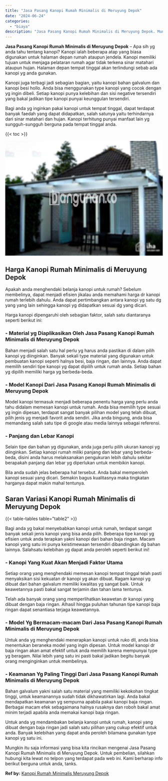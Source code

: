 ```yaml
---
title: "Jasa Pasang Kanopi Rumah Minimalis di Meruyung Depok"
date: "2024-06-24"
categories: 
  - "biaya"
description: "Jasa Pasang Kanopi Rumah Minimalis di Meruyung Depok. Mungkin itu saja informasi yang bisa kita rincikan mengenai Jasa Pasang Kanopi Rumah Minimalis di Meruy..."
---
```


**Jasa Pasang Kanopi Rumah Minimalis di Meruyung Depok** – Apa sih yg anda tahu tentang kanopi? Kanopi ialah beberapa atap yang biasa digunakan untuk halaman depan rumah ataupun jendela. Kanopi memiliki tujuan untuk menjaga pelataran rumah agar tidak terkena sinar matahari ataupun hujan. Halaman depan tempat tinggal akan terlindungi sebab ada kanopi yg anda gunakan.

Kanopi juga terbagi jadi sebagian bagian, yaitu kanopi bahan galvalum dan kanopi besi hollo. Anda bisa menggunakan type kanopi yang cocok dengan yg ingin dibeli. Setiap kanopi punya kelebihan dan sisi negative tersendiri yang bakal jadikan tipe kanopi punyai keunggulan tersendiri.

Bagi anda yg inginkan pakai kanopi untuk tempat tinggal, dapat terdapat banyak faedah yang dapat didapatkan, salah satunya yaitu terhindarnya dari sinar matahari dan hujan. Kanopi terhitung punyai manfaat lain yg sungguh-sungguh berguna pada tempat tinggal anda.

{{< toc >}}

![Jasa Pasang Kanopi Rumah Minimalis di Meruyung Depok](/images/harga-kanopi-minimalis-36.png)

## Harga Kanopi Rumah Minimalis di Meruyung Depok

Apakah anda menghendaki belanja kanopi untuk rumah? Sebelum membelinya, dapat menjadi efisien jikalau anda memahami harga dr kanopi rumah terlebih dahulu. Anda dapat pertimbangkan antara kanopi yg satu dg yang yang lain sehingga kanopi yg didapatkan sesuai dg yang dicari.

Harga kanopi dipengaruhi oleh sebagian faktor, salah satu diantaranya seperti berikut ini:

### \- Material yg Diaplikasikan Oleh Jasa Pasang Kanopi Rumah Minimalis di Meruyung Depok

Bahan menjadi salah satu hal perlu yg harus anda pastikan di dalam pilih kanopi yg diinginkan. Banyak sekali type material yang digunakan untuk pembuatan kanopi seperti halnya besi, baja ringan, dan lainnya. Anda dapat memilih sendiri tipe kanopi yg dapat dipilih untuk rumah anda. Setiap bahan yg dipilih memiliki harga yg berbeda-beda.

### \- Model Kanopi Dari Jasa Pasang Kanopi Rumah Minimalis di Meruyung Depok

Model kanopi termasuk menjadi beberapa penentu harga yang perlu anda tahu didalam memesan kanopi untuk rumah. Anda bisa memilih type sesuai yg ingin dipesan, terdapat sangat banyak pilihan model yang telah dibuat, pilih jenis yg menjadi favorit anda sendiri. Jika anda bingung, anda bisa memandang salah satu tipe di google atau media lainnya sebagai referensi.

### \- Panjang dan Lebar Kanopi

Selain tipe dan bahan yg digunakan, anda juga perlu pilih ukuran kanopi yg diinginkan. Setiap kanopi rumah miliki panjang dan lebar yang berbeda-beda, disini anda harus melaksanakan pengukuran lebih dahulu sekitar berapakah panjang dan lebar yg diperlukan untuk membikin kanopi.

Bila anda sudah jelas beberapa hal tersebut. Anda bakal memperoleh kanopi sesuai yang dicari. Semakin bagus kualitasnya maka tingkatan harganya dapat makin mahal tentunya.

## Saran Variasi Kanopi Rumah Minimalis di Meruyung Depok

{{< table-tables table="table2" >}}

Bagi anda yg bakal menyebabkan kanopi untuk rumah, terdapat sangat banyak sekali jenis kanopi yang bisa anda pilih. Beberapa tipe kanopi yg efisien untuk anda terapkan yakni kanopi dari bahan baja ringan. Macam kanopi yang satu ini punya keistimewaan tersendiri dibandingkan dg bahan lainnya. Salahsatu kelebihan yg dapat anda peroleh seperti berikut ini!

### \- Kanopi Yang Kuat Akan Menjadi Faktor Utama

Setiap orang yang menghendaki memesan kanopi tempat tinggal telah pasti menyaksikan sisi kekuatan dr kanopi yg akan dibuat. Ragam kanopi yg dibuat dari bahan galvalum memiliki kwalitas yg sangat baik. Untuk keawetannya pasti bakal sangat terjamin dan tahan lama tentunya.

Telah ada banyak orang yang memperlihatkan keawetan dr kanopi yang dibuat dengan baja ringan. Alhasil hingga puluhan tahunan tipe kanopi baja ringan dapat senantiasa terjaga keawetannya.

### \- Model Yg Bermacam-macam Dari Jasa Pasang Kanopi Rumah Minimalis di Meruyung Depok

Untuk anda yg menghendaki menerapkan kanopi untuk ruko dll, anda bisa menentukan beraneka model yang ingin dipesan. Untuk model kanopi dr baja ringan akan amat efektif untuk anda memilih karena mempunyai type yg beragam. Nilai lebih yang satu ini pasti bakal jadikan begitu banyak orang menginginkan untuk membelinya.

### \- Keamanan Yg Paling Tinggi Dari Jasa Pasang Kanopi Rumah Minimalis di Meruyung Depok

Bahan galvalum yakni salah satu material yang memiliki kekokohan tingkat tinggi, untuk keamanannya sudah tidak dikhawatirkan lagi. Anda bakal mendapatkan keamanan yg sempurna apabila pakai kanopi baja ringan. Berbagai macam efek sebagaimana halnya rusaknya dan roboh bakal amat minim terjadi apabila anda memakai kanopi baja ringan.

Untuk anda yg mendambakan belanja kanopi untuk rumah, kanopi yang dibuat dengan baja ringan jadi salah satu pilihan yang cukup efektif untuk anda. Banyak kelebihan yang dapat anda peroleh bilamana gunakan type kanopi yg satu ini.

Mungkin itu saja informasi yang bisa kita rincikan mengenai Jasa Pasang Kanopi Rumah Minimalis di Meruyung Depok. Untuk pembelian, silahkan hubungi kita lewat no telpon yang terdapat pada web ini. Kami berharap info berikut berguna untuk anda, tanks.

**Ref by:**  [Kanopi Rumah Minimalis Meruyung Depok](https://id.wikipedia.org/wiki/Kanopi)
